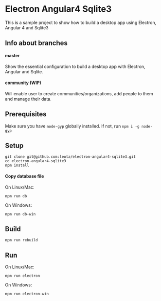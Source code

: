 # Electron Angular4 Sqlite3

This is a sample project to show how to build a desktop app using Electron, Angular 4 and Sqlite3

## Info about branches
#### master
Show the essential configuration to build a desktop app with Electron, Angular and Sqlite.
#### community (WIP)
Will enable user to create communities/organizations, add people to them and manage their data.

## Prerequisites
Make sure you have `node-gyp` globally installed. If not, run `npm i -g node-gyp`

## Setup
```
git clone git@github.com:leota/electron-angular4-sqlite3.git
cd electron-angular4-sqlite3
npm install
```

#### Copy database file
On Linux/Mac:

```
npm run db
```
On Windows:
```
npm run db-win
```
## Build
```
npm run rebuild
```

## Run

On Linux/Mac:

```
npm run electron
```

On Windows:
```
npm run electron-win
```
